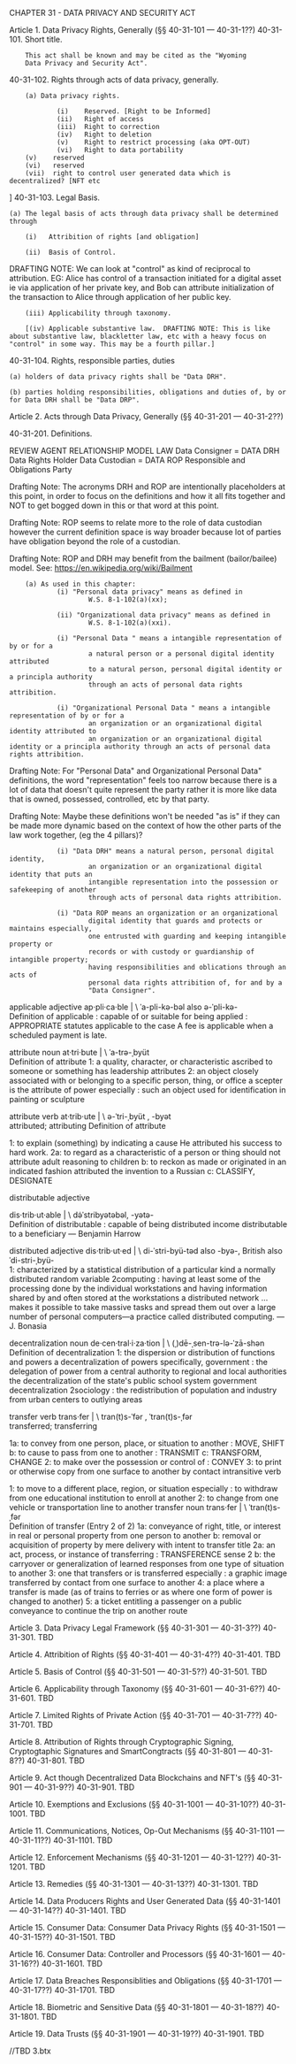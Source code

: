  CHAPTER 31 - DATA PRIVACY AND SECURITY ACT

Article 1. Data Privacy Rights, Generally (§§ 40-31-101 — 40-31-1??) 
 40-31-101. Short title.

        This act shall be known and may be cited as the "Wyoming
        Data Privacy and Security Act".

40-31-102. Rights through acts of data privacy, generally.

        (a) Data privacy rights.

                (i)    Reserved. [Right to be Informed] 
                (ii)   Right of access
                (iii)  Right to correction
                (iv)   Right to deletion
                (v)    Right to restrict processing (aka OPT-OUT) 
                (vi)   Right to data portability
		(v)    reserved
		(vi)   reserved
		(vii)  right to control user generated data which is decentralized? [NFT etc 
] 
40-31-103. Legal Basis.

	(a) The legal basis of acts through data privacy shall be determined through

		(i)   Attribition of rights [and obligation]

		(ii)  Basis of Control. 

DRAFTING NOTE: We can look at "control" as kind of reciprocal to attribution.  EG: Alice has control of a transaction initiated for a digital asset ie via application of her private key, and Bob can attribute initialization of the transaction to Alice through application of her public key. 

		(iii) Applicability through taxonomy. 

        [(iv) Applicable substantive law.  DRAFTING NOTE: This is like about substantive law, blackletter law, etc with a heavy focus on "control" in some way. This may be a fourth pillar.]


40-31-104. Rights, responsible parties, duties  

	(a) holders of data privacy rights shall be "Data DRH". 

	(b) parties holding responsibilities, obligations and duties of, by or for Data DRH shall be "Data DRP".




Article 2. Acts through Data Privacy, Generally (§§ 40-31-201 — 40-31-2??) 


40-31-201. Definitions.

REVIEW AGENT RELATIONSHIP  MODEL LAW
Data Consigner =  DATA DRH Data Rights Holder 
Data Custodian =  DATA ROP Responsible and Obligations Party

Drafting Note: The acronyms DRH and ROP are intentionally placeholders at this point, in order to focus on the definitions and how it all fits together and NOT to get bogged down in this or that word at this point. 

Drafting Note: ROP seems to relate more to the role of data custodian however the current definition space is way broader because lot of parties have obligation beyond the role of a custodian. 

Drafting Note: ROP and DRH may benefit from the bailment (bailor/bailee) model.  See: https://en.wikipedia.org/wiki/Bailment 

        (a) As used in this chapter:
                (i) "Personal data privacy" means as defined in
                        W.S. 8-1-102(a)(xx);

                (ii) "Organizational data privacy" means as defined in 
                        W.S. 8-1-102(a)(xxi).

                (i) "Personal Data " means a intangible representation of by or for a 
                        a natural person or a personal digital identity attributed 
                        to a natural person, personal digital identity or a principla authority
                        through an acts of personal data rights attribition.

                (i) "Organizational Personal Data " means a intangible representation of by or for a 
                        an organization or an organizational digital identity attributed to 
                        an organization or an organizational digital identity or a principla authority through an acts of personal data rights attribition.

Drafting Note: For "Personal Data" and Organizational Personal Data" definitions, the word "representation" feels too narrow because there is a lot of data that doesn't quite represent the party rather it is more like data that is owned, possessed, controlled, etc by that party.

Drafting Note: Maybe these definitions won't be needed "as is" if they can be made more dynamic based on the context of how the other parts of the law work together, (eg the 4 pillars)? 

                (i) "Data DRH" means a natural person, personal digital identity, 
                        an organization or an organizational digital identity that puts an 
                        intangible representation into the possession or safekeeping of another
                        through acts of personal data rights attribition.

                (i) "Data ROP means an organization or an organizational 
                        digital identity that guards and protects or maintains especially, 
                        one entrusted with guarding and keeping intangible property or 
                        records or with custody or guardianship of intangible property;
                        having responsibilities and oblications through an acts of 
                        personal data rights attribition of, for and by a 
                        "Data Consigner".


applicable adjective
ap·​pli·​ca·​ble | \ ˈa-pli-kə-bəl  also ə-ˈpli-kə-  \
Definition of applicable
: capable of or suitable for being applied : APPROPRIATE
statutes applicable to the case
A fee is applicable when a scheduled payment is late.


attribute noun
at·​tri·​bute | \ ˈa-trə-ˌbyüt  \
Definition of attribute
1: a quality, character, or characteristic ascribed to someone or something
has leadership attributes
2: an object closely associated with or belonging to a specific person, thing, or office
a scepter is the attribute of power
especially : such an object used for identification in painting or sculpture

attribute verb
at·​trib·​ute | \ ə-ˈtri-ˌbyüt  , -byət \
attributed; attributing
Definition of attribute

1: to explain (something) by indicating a cause
He attributed his success to hard work.
2a: to regard as a characteristic of a person or thing
should not attribute adult reasoning to children
b: to reckon as made or originated in an indicated fashion
attributed the invention to a Russian
c: CLASSIFY, DESIGNATE

distributable adjective

dis·​trib·​ut·​able | \ də̇ˈstribyətəbəl, -yətə- \
Definition of distributable
: capable of being distributed
income distributable to a beneficiary
— Benjamin Harrow



distributed adjective
dis·​trib·​ut·​ed | \ di-ˈstri-byü-təd  also -byə-, British also ˈdi-stri-ˌbyü- \
1: characterized by a statistical distribution of a particular kind
a normally distributed random variable
2computing : having at least some of the processing done by the individual workstations and having information shared by and often stored at the workstations
a distributed network
… makes it possible to take massive tasks and spread them out over a large number of personal computers—a practice called distributed computing.
— J. Bonasia



decentralization noun
de·​cen·​tral·​i·​za·​tion | \ (ˌ)dē-ˌsen-trə-lə-ˈzā-shən  \
Definition of decentralization
1: the dispersion or distribution of functions and powers
a decentralization of powers
specifically, government : the delegation of power from a central authority to regional and local authorities
the decentralization of the state's public school system
government decentralization
2sociology : the redistribution of population and industry from urban centers to outlying areas


transfer verb
trans·​fer | \ tran(t)s-ˈfər  , ˈtran(t)s-ˌfər \
transferred; transferring

1a: to convey from one person, place, or situation to another : MOVE, SHIFT
b: to cause to pass from one to another : TRANSMIT
c: TRANSFORM, CHANGE
2: to make over the possession or control of : CONVEY
3: to print or otherwise copy from one surface to another by contact
intransitive verb

1: to move to a different place, region, or situation
especially : to withdraw from one educational institution to enroll at another
2: to change from one vehicle or transportation line to another
transfer noun
trans·​fer | \ ˈtran(t)s-ˌfər  \
Definition of transfer (Entry 2 of 2)
1a: conveyance of right, title, or interest in real or personal property from one person to another
b: removal or acquisition of property by mere delivery with intent to transfer title
2a: an act, process, or instance of transferring : TRANSFERENCE sense 2
b: the carryover or generalization of learned responses from one type of situation to another
3: one that transfers or is transferred
especially : a graphic image transferred by contact from one surface to another
4: a place where a transfer is made (as of trains to ferries or as where one form of power is changed to another)
5: a ticket entitling a passenger on a public conveyance to continue the trip on another route





Article 3. Data Privacy Legal Framework (§§ 40-31-301 — 40-31-3??) 
40-31-301. TBD

Article 4. Attribition of Rights (§§ 40-31-401 — 40-31-4??) 
40-31-401. TBD

Article 5. Basis of Control (§§ 40-31-501 — 40-31-5??) 
40-31-501. TBD

Article 6. Applicability through Taxonomy (§§ 40-31-601 — 40-31-6??) 
40-31-601. TBD

Article 7. Limited Rights of Private Action (§§ 40-31-701 — 40-31-7??) 
40-31-701. TBD

Article 8. Attribution of Rights through Cryptographic Signing, Cryptogtaphic Signatures and SmartCongtracts (§§ 40-31-801 — 40-31-8??) 
40-31-801. TBD

Article 9. Act though Decentralized Data Blockchains and NFT's (§§ 40-31-901 — 40-31-9??) 
40-31-901. TBD

Article 10. Exemptions and Exclusions (§§ 40-31-1001 — 40-31-10??) 
40-31-1001. TBD

Article 11. Communications, Notices, Op-Out Mechanisms (§§ 40-31-1101 — 40-31-11??) 
40-31-1101. TBD

Article 12. Enforcement Mechanisms (§§ 40-31-1201 — 40-31-12??) 
40-31-1201. TBD

Article 13. Remedies (§§ 40-31-1301 — 40-31-13??) 
40-31-1301. TBD

Article 14. Data Producers Rights and User Generated Data (§§ 40-31-1401 — 40-31-14??) 
40-31-1401. TBD

Article 15. Consumer Data: Consumer Data Privacy Rights (§§ 40-31-1501 — 40-31-15??) 
40-31-1501. TBD

Article 16. Consumer Data: Controller and Processors (§§ 40-31-1601 — 40-31-16??) 
40-31-1601. TBD

Article 17. Data Breaches Responsiblities and Obligations (§§ 40-31-1701 — 40-31-17??) 
40-31-1701. TBD

Article 18. Biometric and Sensitive Data (§§ 40-31-1801 — 40-31-18??) 
40-31-1801. TBD

Article 19. Data Trusts (§§ 40-31-1901 — 40-31-19??) 
40-31-1901. TBD


//TBD 3.btx

